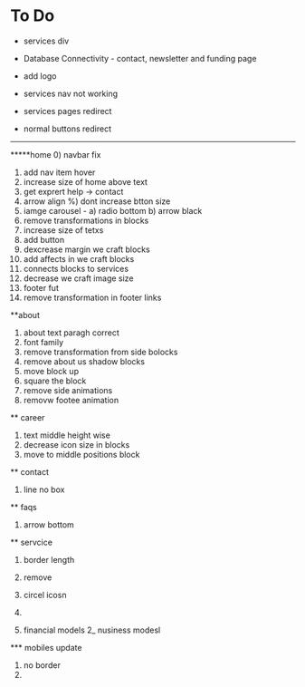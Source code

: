 # To Do

- services div
- Database Connectivity - contact, newsletter and funding page
- add logo
- services nav not working

- services pages redirect
- normal buttons redirect


--------------------------------------------
*****home
0) navbar fix
1) add nav item hover
2) increase size of home above text
3) get exprert help -> contact
4) arrow align
%) dont increase btton size
6) iamge carousel - 
    a) radio bottom
    b) arrow black
7) remove transformations in blocks
8) increase size of tetxs
9) add button
10) dexcrease margin we craft blocks
11) add affects in we craft blocks
12) connects blocks to services
13) decrease we craft image size
14) footer fut
15) remove transformation in footer links


**about 
1) about text paragh correct
2) font family
3) remove transformation from side bolocks
4) remove about us shadow blocks
5) move block up
6) square the block
7) remove side animations
8) removw footee animation

** career
1) text middle height wise
2) decrease icon size in blocks
3) move to middle positions block


** contact
1) line no box

** faqs
1) arrow bottom

** servcice 
1) border length
2) remove 
3) circel icosn
4) 


1) financial models
2_ nusiness modesl



*** mobiles update
1) no border
2) 

